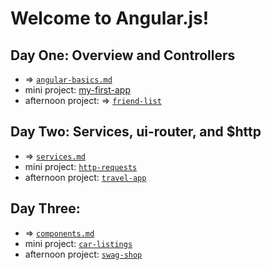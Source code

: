 # Welcome to Angular.js! 

## Day One: Overview and Controllers
- => [`angular-basics.md`](https://github.com/kale-stew/devmtn-notes/blob/master/Angular.js/angular-basics.md)
- mini project: [my-first-app](https://github.com/DevMountain/angular-1-mini)
- afternoon project: => [`friend-list`](https://github.com/kale-stew/devmtn-notes/tree/master/Angular.js/friend-list)

## Day Two: Services, ui-router, and $http
- => [`services.md`](https://github.com/kale-stew/devmtn-notes/blob/master/Angular.js/services.md)
- mini project: [`http-requests`](https://github.com/DevMountain/angular-2-mini)
- afternoon project: [`travel-app`](https://github.com/kale-stew/devmtn-notes/tree/master/Angular.js/travel-app)

## Day Three:
- => [`components.md`](https://github.com/kale-stew/devmtn-notes/blob/master/Angular.js/components.md)
- mini project: [`car-listings`](https://github.com/DevMountain/angular-3-mini)
- afternoon project: [`swag-shop`](https://github.com/kale-stew/devmtn-notes/tree/master/Angular.js/swag-shop)
